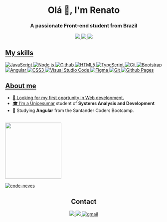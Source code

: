

<h1 align="center">Olá 👋, I'm Renato</h1>
<h3 align="center">A passionate Front-end student from Brazil</h3>
                                            
<p align="center">
         
         
<a href="https://twitter.com/studyneves">
    <img src="https://img.shields.io/badge/Twitter-182F54?style=for-the-badge&logo=twitter&logoColor=white"/>
    </a>
    <a href="https://www.linkedin.com/in/renatomoraesctt/">
    <img src="https://img.shields.io/badge/LinkedIn-182F54?style=for-the-badge&logo=linkedin&logoColor=white"/>
    </a>
     <a href=""    <img src="https://img.shields.io/badge/Stack_Overflow-182F54?style=for-the-badge&logo=stack-overflow&logoColor=white"/>
    <img src="https://komarev.com/ghpvc/?username=code-neves&style=for-the-badge&color=182F54&logoColor=white&logo=white"/></p>
</p>

<h2>My skills</h2>

<p align="center">
  

![JavaScript](https://img.shields.io/badge/javascript-1C31AC.svg?style=for-the-badge&logo=javascript&logoColor=white)
![Node.js](https://img.shields.io/badge/node.js-274D8A.svg?style=for-the-badge&logo=figma&logoColor=white)
![Github](https://img.shields.io/badge/github-182F54.svg?style=for-the-badge&logo=github&logoColor=white)
![HTML5](https://img.shields.io/badge/html5-182F54.svg?style=for-the-badge&logo=html5&logoColor=white)
![TypeScript](https://img.shields.io/badge/typescript-1C31AC.svg?style=for-the-badge&logo=typescript&logoColor=white)
![Git](https://img.shields.io/badge/git-274D8A.svg?style=for-the-badge&logo=git&logoColor=white)
![Bootstrap](https://img.shields.io/badge/Bootstrap-1C31AC.svg?style=for-the-badge&logo=bootstrap&logoColor=white)
![Angular](https://img.shields.io/badge/Angular-182F54.svg?style=for-the-badge&logo=angular&logoColor=white)
![CSS3](https://img.shields.io/badge/css3-1C31AC.svg?style=for-the-badge&logo=css3&logoColor=white)
![Visual Studio Code](https://img.shields.io/badge/Visual%20Studio%20Code-274D8A.svg?style=for-the-badge&logo=visual-studio-code&logoColor=white)
![Figma](https://img.shields.io/badge/figma-1C31AC.svg?style=for-the-badge&logo=figma&logoColor=white)
![Git](https://img.shields.io/badge/git-182F54.svg?style=for-the-badge&logo=git&logoColor=white)
![Github Pages](https://img.shields.io/badge/github%20pages-182F54.svg?style=for-the-badge&logo=github&logoColor=white)
  
<p/>


<h2>About me</h2>

- 🤔 Looking for my first oportunity in Web development.
- 🎓 I’m a <a href="https://www.unicesumar.edu.br/home/">Unicesumar</a> student of **Systems Analysis and Development**
- 🌱 Studying **Angular** from the Santander Coders Bootcamp.


<br/>

<a href="https://github.com/code-neves" align="center">
  <img height="180em" src="https://github-readme-stats.vercel.app/api?username=code-neves&theme=dark&show_icons=true" /> 
  
  [![code-neves](https://github-readme-stats.vercel.app/api/top-langs/?username=code-neves&layout=compact&theme=dark)](https://github.com/anuraghazra/github-readme-stats)
</a>

<h2 align="center">Contact</h2>
<p align="center">
<a href="https://twitter.com/studyneves">
    <img src="https://img.shields.io/badge/Twitter-1C31AC?style=for-the-badge&logo=twitter&logoColor=white"/>
    </a>
    <a href="https://www.linkedin.com/in/renatomoraesctt/">
    <img src="https://img.shields.io/badge/LinkedIn-1C31AC?style=for-the-badge&logo=linkedin&logoColor=white"/>
    </a>
     <a href="mailto:renato.ns.moraes@gmail.com">
<img alt=gmail src="https://img.shields.io/badge/Gmail-1C31AC?style=for-the-badge&logo=gmail&logoColor=white"/>
</a>
</p>
              


